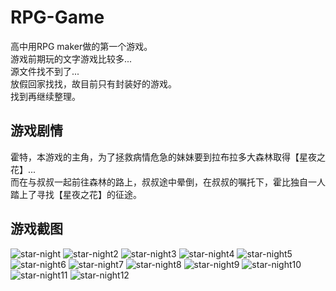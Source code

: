 # RPG-Game
高中用RPG maker做的第一个游戏。<br>
游戏前期玩的文字游戏比较多...<br>
源文件找不到了...<br>
放假回家找找，故目前只有封装好的游戏。<br>
找到再继续整理。<br>
## 游戏剧情
霍特，本游戏的主角，为了拯救病情危急的妹妹要到拉布拉多大森林取得【星夜之花】...<br>
而在与叔叔一起前往森林的路上，叔叔途中晕倒，在叔叔的嘱托下，霍比独自一人踏上了寻找【星夜之花】的征途。
## 游戏截图
![star-night](http://www.iskindar.xyz/content/images/2018/08/star-night.png)
![star-night2](http://www.iskindar.xyz/content/images/2018/08/star-night2.png)
![star-night3](http://www.iskindar.xyz/content/images/2018/08/star-night3.png)
![star-night4](http://www.iskindar.xyz/content/images/2018/08/star-night4.png)
![star-night5](http://www.iskindar.xyz/content/images/2018/08/star-night5.png)
![star-night6](http://www.iskindar.xyz/content/images/2018/08/star-night6.png)
![star-night7](http://www.iskindar.xyz/content/images/2018/08/star-night7.png)
![star-night8](http://www.iskindar.xyz/content/images/2018/08/star-night8.png)
![star-night9](http://www.iskindar.xyz/content/images/2018/08/star-night9.png)
![star-night10](http://www.iskindar.xyz/content/images/2018/08/star-night10.png)
![star-night11](http://www.iskindar.xyz/content/images/2018/08/star-night11.png)
![star-night12](http://www.iskindar.xyz/content/images/2018/08/star-night12.png)
